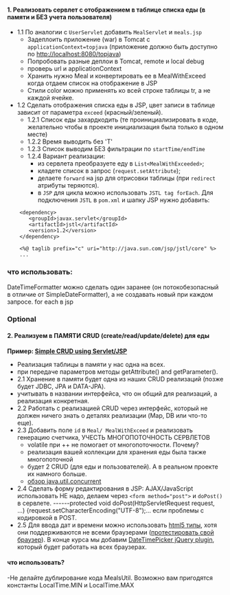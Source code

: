 #### 1. Реализовать сервлет с отображением в таблице списка еды (в памяти и БЕЗ учета пользователя)

- 1.1 По аналогии с `UserServlet` добавить `MealServlet` и `meals.jsp`
  - Задеплоить приложение (war) в Tomcat c `applicationContext=topjava` (приложение должно быть доступно по <a href="http://localhost:8080/topjava">http://localhost:8080/topjava</a>)
  - Попробовать разные деплои в Tomcat, remote и local debug
  - проверь url и applicationContext
  - Хранить нужно Meal и конвертировать ее в MealWithExceed когда отдаем список на отображение в JSP
  - Стили color можно применять ко всей строке таблицы tr, а не каждой ячейке.
- 1.2 Сделать отображения списка еды в JSP, цвет записи в таблице зависит от параметра `exceed` (красный/зеленый).
  - 1.2.1 Список еды захардкодить (те проинициализировать в коде, желательно чтобы в проекте инициализация была только в одном месте)
  - 1.2.2 Время выводить без 'T'
  - 1.2.3 Список выводим БЕЗ фильтрации по `startTime/endTime`
  - 1.2.4 Вариант реализации:
    - из сервлета преобразуете еду в `List<MealWithExceeded>`;
    - кладете список в запрос (`request.setAttribute`);
    - делаете `forward` на jsp для отрисовки таблицы (при `redirect` атрибуты теряются).
    - в `JSP` для цикла можно использовать `JSTL tag forEach`. Для подключения `JSTL` в `pom.xml` и шапку JSP нужно добавить:
```
    <dependency>
       <groupId>javax.servlet</groupId>
       <artifactId>jstl</artifactId>
       <version>1.2</version>
    </dependency>

    <%@ taglib prefix="c" uri="http://java.sun.com/jsp/jstl/core" %>
    ...
```
### что использовать:
DateTimeFormatter можно сделать один заранее (он потокобезопасный в отличие от SimpleDateFormatter), а не создавать новый при каждом запросе.
for each в jsp 

### Optional
#### 2. Реализуем в ПАМЯТИ CRUD (create/read/update/delete) для еды
**Пример: <a href="https://danielniko.wordpress.com/2012/04/17/simple-crud-using-jsp-servlet-and-mysql/">Simple CRUD using Servlet/JSP</a>**
- Реализация таблицы в памяти у нас одна на всех. 
- при передаче параметров методы  getAttribute() and getParameter().
- 2.1 Хранение в памяти будет одна из наших CRUD реализаций (позже будет JDBC, JPA и DATA-JPA).
- учитывать в названии интерфейса, что он общий для реализаций, а реализация конкретная.
- 2.2 Работать с реализацией CRUD через интерфейс, который не должен ничего знать о деталях реализации (Map, DB или что-то еще).
- 2.3 Добавить поле `id` в `Meal/ MealWithExceed` и реализовать генерацию счетчика, УЧЕСТЬ МНОГОПОТОЧНОСТЬ СЕРВЛЕТОВ
    - volatile при ++ не помогает от многопоточности. Почему?
    - реализация вашей коллекции для хранения еды была также многопоточной
    - будет 2 CRUD (для еды и пользователей). А в реальном проекте их намного больше.
    - [обзор java.util.concurrent](https://habrahabr.ru/company/luxoft/blog/157273/)
- 2.4 Сделать форму редактирования в JSP: AJAX/JavaScript использовать НЕ надо, делаем через `<form method="post">` и `doPost()` в сервлете.
------protected void doPost(HttpServletRequest request, ...) {request.setCharacterEncoding("UTF-8");... если проблемы с кодировкой в POST.
- 2.5 Для ввода дат и времени можно использовать <a href="https://webref.ru/html/input/type">html5 типы</a>, хотя они поддерживаются не всеми браузерами (<a href="https://robertnyman.com/html5/forms/input-types.html">протестировать свой браузер</a>). В конце курса мы добавим <a href="http://xdsoft.net/jqplugins/datetimepicker/">DateTimePicker jQuery plugin</a>, который будет работать на всех браузерах.
#### что использовать?
-Не делайте дублирование кода MealsUtil. Возможно вам пригодятся константы LocalTime.MIN и LocalTime.MAX
